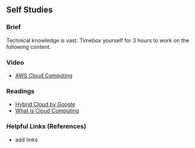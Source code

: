 ## Self Studies

### Brief

Technical knowledge is vast. Timebox yourself for 3 hours to work on the following content.

### Video 

- [AWS Cloud Computing](https://www.youtube.com/watch?v=mxT233EdY5c)

### Readings

- [Hybrid Cloud by Google](https://cloud.google.com/learn/what-is-hybrid-cloud)
- [What is Cloud Computing](https://aws.amazon.com/what-is-cloud-computing/)

### Helpful Links (References)

- add links
